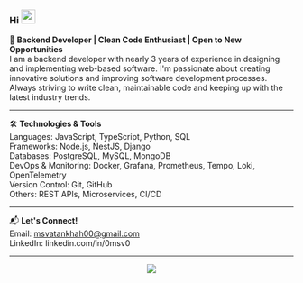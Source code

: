 ###  Hi <img src="https://media.giphy.com/media/hvRJCLFzcasrR4ia7z/giphy.gif" width="25px"> 

🚀 **Backend Developer | Clean Code Enthusiast | Open to New Opportunities** <br>
I am a backend developer with nearly 3 years of experience in designing and implementing web-based software. I'm passionate about creating innovative solutions and improving software development processes. Always striving to write clean, maintainable code and keeping up with the latest industry trends.

-----------------------------------------------------------------------------

🛠️ **Technologies & Tools** <br>
Languages: JavaScript, TypeScript, Python, SQL <br>
Frameworks: Node.js, NestJS, Django <br>
Databases: PostgreSQL, MySQL, MongoDB <br>
DevOps & Monitoring: Docker, Grafana, Prometheus, Tempo, Loki, OpenTelemetry <br>
Version Control: Git, GitHub <br>
Others: REST APIs, Microservices, CI/CD <br>

-----------------------------------------------------------------------------

📬 **Let's Connect!** <br>
Email: msvatankhah00@gmail.com <br>
LinkedIn: linkedin.com/in/0msv0

-----------------------------------------------------------------------------

<p align="center">
  <a href="https://skillicons.dev">
    <img src="https://skillicons.dev/icons?i=git,py,django,docker,figma,js,ts,nodejs,nestjs,postgres,mysql" />
  </a>
</p>
